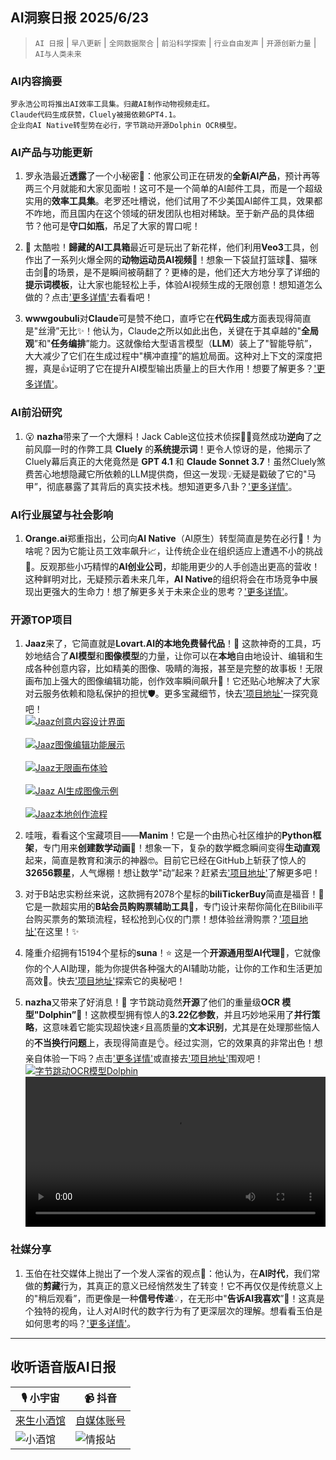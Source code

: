 ## AI洞察日报 2025/6/23

>  `AI 日报` | `早八更新` | `全网数据聚合` | `前沿科学探索` | `行业自由发声` | `开源创新力量` | `AI与人类未来` 



### **AI内容摘要**

```
罗永浩公司将推出AI效率工具集。归藏AI制作动物视频走红。
Claude代码生成获赞，Cluely被揭依赖GPT4.1。
企业向AI Native转型势在必行，字节跳动开源Dolphin OCR模型。
```



### **AI产品与功能更新**

1.  罗永浩最近**透露**了一个小秘密🤫：他家公司正在研发的**全新AI产品**，预计再等两三个月就能和大家见面啦！这可不是一个简单的AI邮件工具，而是一个超级实用的**效率工具集**。老罗还吐槽说，他们试用了不少美国AI邮件工具，效果都不咋地，而且国内在这个领域的研发团队也相对稀缺。至于新产品的具体细节？他可是**守口如瓶**，吊足了大家的胃口呢！

2.  📢 太酷啦！**歸藏的AI工具箱**最近可是玩出了新花样，他们利用**Veo3**工具，创作出了一系列火爆全网的**动物运动员AI视频**🤯！想象一下袋鼠打篮球🏀、猫咪击剑🤺的场景，是不是瞬间被萌翻了？更棒的是，他们还大方地分享了详细的**提示词模板**，让大家也能轻松上手，体验AI视频生成的无限创意！想知道怎么做的？点击['更多详情'](https://weibo.com/6182606334/PxIdZpN9s)去看看吧！

3.  **wwwgoubuli**对**Claude**可是赞不绝口，直呼它在**代码生成**方面表现得简直是"丝滑”无比✨！他认为，Claude之所以如此出色，关键在于其卓越的"**全局观**”和"**任务编排**”能力。这就像给大型语言模型（**LLM**）装上了"智能导航”，大大减少了它们在生成过程中"横冲直撞”的尴尬局面。这种对上下文的深度把握，真是👍证明了它在提升AI模型输出质量上的巨大作用！想要了解更多？['更多详情'](https://x.com/wwwgoubuli/status/1936501764410445947)。

### **AI前沿研究**

1.  😮 **nazha**带来了一个大爆料！Jack Cable这位技术侦探🕵️‍♂️竟然成功**逆向**了之前风靡一时的作弊工具 **Cluely** 的**系统提示词**！更令人惊讶的是，他揭示了Cluely幕后真正的大佬竟然是 **GPT 4.1** 和 **Claude Sonnet 3.7**！虽然Cluely煞费苦心地想隐藏它所依赖的LLM提供商，但这一发现💡无疑是戳破了它的"马甲”，彻底暴露了其背后的真实技术栈。想知道更多八卦？['更多详情'](https://x.com/xiaokedada/status/1936625579752902991)。

### **AI行业展望与社会影响**

1.  **Orange.ai**郑重指出，公司向**AI Native**（AI原生）转型简直是势在必行🚀！为啥呢？因为它能让员工效率飙升📈，让传统企业在组织适应上遭遇不小的挑战🤔。反观那些小巧精悍的**AI创业公司**，却能用更少的人手创造出更高的营收！这种鲜明对比，无疑预示着未来几年，**AI Native**的组织将会在市场竞争中展现出更强大的生命力！想了解更多关于未来企业的思考？['更多详情'](https://x.com/oran_ge/status/1936606314354163954)。

### **开源TOP项目**

1.  **Jaaz**来了，它简直就是**Lovart.AI的本地免费替代品**！🤩 这款神奇的工具，巧妙地结合了**AI模型**和**图像模型**的力量，让你可以在**本地**自由地设计、编辑和生成各种创意内容，比如精美的图像、吸睛的海报，甚至是完整的故事板！无限画布加上强大的图像编辑功能，创作效率瞬间飙升🎨！它还贴心地解决了大家对云服务依赖和隐私保护的担忧🛡️。更多宝藏细节，快去['项目地址'](https://github.com/11cafe/jaaz)一探究竟吧！
    <br/> [![Jaaz创意内容设计界面](https://cdn.jsdmirror.com/gh/justlovemaki/imagehub@main/images/2025/07/news_01k02416srfvsanjx89g5bg425.avif)](https://cdn.jsdmirror.com/gh/justlovemaki/imagehub@main/images/2025/07/news_01k02416srfvsanjx89g5bg425.avif) <br/>
    <br/> [![Jaaz图像编辑功能展示](https://cdn.jsdmirror.com/gh/justlovemaki/imagehub@main/images/2025/07/news_01k0241gw7ej98a8qwjyz2km5h.avif)](https://cdn.jsdmirror.com/gh/justlovemaki/imagehub@main/images/2025/07/news_01k0241gw7ej98a8qwjyz2km5h.avif) <br/>
    <br/> [![Jaaz无限画布体验](https://cdn.jsdmirror.com/gh/justlovemaki/imagehub@main/images/2025/07/news_01k0241s8wengt0n4kwf0xje68.avif)](https://cdn.jsdmirror.com/gh/justlovemaki/imagehub@main/images/2025/07/news_01k0241s8wengt0n4kwf0xje68.avif) <br/>
    <br/> [![Jaaz AI生成图像示例](https://cdn.jsdmirror.com/gh/justlovemaki/imagehub@main/images/2025/07/news_01k0241y18fe9b3tc9m0nwj43y.avif)](https://cdn.jsdmirror.com/gh/justlovemaki/imagehub@main/images/2025/07/news_01k0241y18fe9b3tc9m0nwj43y.avif) <br/>
    <br/> [![Jaaz本地创作流程](https://cdn.jsdmirror.com/gh/justlovemaki/imagehub@main/images/2025/07/news_01k024221mfp586sv06sak1tz0.avif)](https://cdn.jsdmirror.com/gh/justlovemaki/imagehub@main/images/2025/07/news_01k024221mfp586sv06sak1tz0.avif) <br/>

2.  哇哦，看看这个宝藏项目——**Manim**！它是一个由热心社区维护的**Python框架**，专门用来**创建数学动画**🌟！想象一下，复杂的数学概念瞬间变得**生动直观**起来，简直是教育和演示的神器🤓。目前它已经在GitHub上斩获了惊人的**32656颗星**，人气爆棚！想让数学"动”起来？赶紧去['项目地址'](https://github.com/ManimCommunity/manim)了解更多吧！

3.  对于B站忠实粉丝来说，这款拥有2078个星标的**biliTickerBuy**简直是福音！🎉 它是一款超实用的**B站会员购购票辅助工具**🎫，专门设计来帮你简化在Bilibili平台购买票务的繁琐流程，轻松抢到心仪的门票！想体验丝滑购票？['项目地址'](https://github.com/mikumifa/biliTickerBuy)在这里！✨

4.  隆重介绍拥有15194个星标的**suna**！⭐ 这是一个**开源通用型AI代理**🤖，它就像你的个人AI助理，能为你提供各种强大的AI辅助功能，让你的工作和生活更加高效🚀。快去['项目地址'](https://github.com/kortix-ai/suna)探索它的奥秘吧！

5.  **nazha**又带来了好消息！🥳 字节跳动竟然**开源**了他们的重量级**OCR 模型"Dolphin”**🐬！这款模型拥有惊人的**3.22亿参数**，并且巧妙地采用了**并行策略**，这意味着它能实现超快速⚡️且高质量的**文本识别**，尤其是在处理那些恼人的**不当换行问题**上，表现得简直是👌。经过实测，它的效果真的非常出色！想亲自体验一下吗？点击['更多详情'](https://x.com/xiaokedada/status/1936620029929521317)或直接去['项目地址'](https://github.com/bytedance/Dolphin?tab=readme-ov-file)围观吧！
    <br/> [![字节跳动OCR模型Dolphin](https://cdn.jsdmirror.com/gh/justlovemaki/imagehub@main/images/2025/07/news_01k02427mafwrsv6c8jrw7dq65.avif)](https://cdn.jsdmirror.com/gh/justlovemaki/imagehub@main/images/2025/07/news_01k02427mafwrsv6c8jrw7dq65.avif) <br/>
    <video src="https://cdn.jsdmirror.com/gh/justlovemaki/imagehub@main/images/2025/07/news_01k0242afqft78j11989kr6v3g.mp4" controls="controls" width="100%"></video>

### **社媒分享**

1.  玉伯在社交媒体上抛出了一个发人深省的观点🤔：他认为，在**AI时代**，我们常做的**剪藏**行为，其真正的意义已经悄然发生了转变！它不再仅仅是传统意义上的"稍后观看”，而更像是一种**信号传递**💡，在无形中"**告诉AI我喜欢**”💖！这真是个独特的视角，让人对AI时代的数字行为有了更深层次的理解。想看看玉伯是如何思考的吗？['更多详情'](https://m.okjike.com/originalPosts/6857deccb7f4ddcfdf15a80c)。

---

## **收听语音版AI日报**

| 🎙️ **小宇宙** | 📹 **抖音** |
| --- | --- |
| [来生小酒馆](https://www.xiaoyuzhoufm.com/podcast/683c62b7c1ca9cf575a5030e)  |   [自媒体账号](https://www.douyin.com/user/MS4wLjABAAAAwpwqPQlu38sO38VyWgw9ZjDEnN4bMR5j8x111UxpseHR9DpB6-CveI5KRXOWuFwG)| 
| ![小酒馆](https://cdn.jsdmirror.com/gh/justlovemaki/imagehub@main/logo/f959f7984e9163fc50d3941d79a7f262.md.png) | ![情报站](https://cdn.jsdmirror.com/gh/justlovemaki/imagehub@main/logo/7fc30805eeb831e1e2baa3a240683ca3.md.png) |

    

